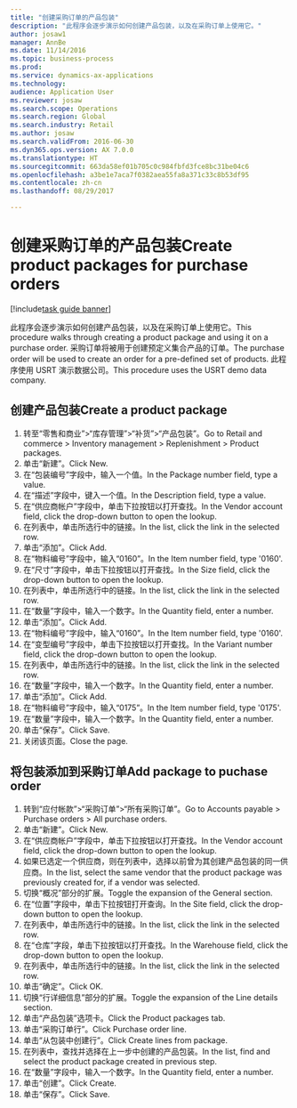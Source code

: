 ```yaml
--- 
title: "创建采购订单的产品包装"
description: "此程序会逐步演示如何创建产品包装，以及在采购订单上使用它。"
author: josaw1
manager: AnnBe
ms.date: 11/14/2016
ms.topic: business-process
ms.prod: 
ms.service: dynamics-ax-applications
ms.technology: 
audience: Application User
ms.reviewer: josaw
ms.search.scope: Operations
ms.search.region: Global
ms.search.industry: Retail
ms.author: josaw
ms.search.validFrom: 2016-06-30
ms.dyn365.ops.version: AX 7.0.0
ms.translationtype: HT
ms.sourcegitcommit: 663da58ef01b705c0c984fbfd3fce8bc31be04c6
ms.openlocfilehash: a3be1e7aca7f0382aea55fa8a371c33c8b53df95
ms.contentlocale: zh-cn
ms.lasthandoff: 08/29/2017

---
```

# <a name="create-product-packages-for-purchase-orders"></a><span data-ttu-id="6bfd5-103">创建采购订单的产品包装</span><span class="sxs-lookup"><span data-stu-id="6bfd5-103">Create product packages for purchase orders</span></span>

[!include[task guide banner](../includes/task-guide-banner.md)]

<span data-ttu-id="6bfd5-104">此程序会逐步演示如何创建产品包装，以及在采购订单上使用它。</span><span class="sxs-lookup"><span data-stu-id="6bfd5-104">This procedure walks through creating a product package and using it on a purchase order.</span></span> <span data-ttu-id="6bfd5-105">采购订单将被用于创建预定义集合产品的订单。</span><span class="sxs-lookup"><span data-stu-id="6bfd5-105">The purchase order will be used to create an order for a pre-defined set of products.</span></span> <span data-ttu-id="6bfd5-106">此程序使用 USRT 演示数据公司。</span><span class="sxs-lookup"><span data-stu-id="6bfd5-106">This procedure uses the USRT demo data company.</span></span>


## <a name="create-a-product-package"></a><span data-ttu-id="6bfd5-107">创建产品包装</span><span class="sxs-lookup"><span data-stu-id="6bfd5-107">Create a product package</span></span>
1. <span data-ttu-id="6bfd5-108">转至“零售和商业”>“库存管理”>“补货”>“产品包装”。</span><span class="sxs-lookup"><span data-stu-id="6bfd5-108">Go to Retail and commerce > Inventory management > Replenishment > Product packages.</span></span>
2. <span data-ttu-id="6bfd5-109">单击“新建”。</span><span class="sxs-lookup"><span data-stu-id="6bfd5-109">Click New.</span></span>
3. <span data-ttu-id="6bfd5-110">在“包装编号”字段中，输入一个值。</span><span class="sxs-lookup"><span data-stu-id="6bfd5-110">In the Package number field, type a value.</span></span>
4. <span data-ttu-id="6bfd5-111">在“描述”字段中，键入一个值。</span><span class="sxs-lookup"><span data-stu-id="6bfd5-111">In the Description field, type a value.</span></span>
5. <span data-ttu-id="6bfd5-112">在“供应商帐户”字段中，单击下拉按钮以打开查找。</span><span class="sxs-lookup"><span data-stu-id="6bfd5-112">In the Vendor account field, click the drop-down button to open the lookup.</span></span>
6. <span data-ttu-id="6bfd5-113">在列表中，单击所选行中的链接。</span><span class="sxs-lookup"><span data-stu-id="6bfd5-113">In the list, click the link in the selected row.</span></span>
7. <span data-ttu-id="6bfd5-114">单击“添加”。</span><span class="sxs-lookup"><span data-stu-id="6bfd5-114">Click Add.</span></span>
8. <span data-ttu-id="6bfd5-115">在“物料编号”字段中，输入“0160”。</span><span class="sxs-lookup"><span data-stu-id="6bfd5-115">In the Item number field, type '0160'.</span></span>
9. <span data-ttu-id="6bfd5-116">在“尺寸”字段中，单击下拉按钮以打开查找。</span><span class="sxs-lookup"><span data-stu-id="6bfd5-116">In the Size field, click the drop-down button to open the lookup.</span></span>
10. <span data-ttu-id="6bfd5-117">在列表中，单击所选行中的链接。</span><span class="sxs-lookup"><span data-stu-id="6bfd5-117">In the list, click the link in the selected row.</span></span>
11. <span data-ttu-id="6bfd5-118">在“数量”字段中，输入一个数字。</span><span class="sxs-lookup"><span data-stu-id="6bfd5-118">In the Quantity field, enter a number.</span></span>
12. <span data-ttu-id="6bfd5-119">单击“添加”。</span><span class="sxs-lookup"><span data-stu-id="6bfd5-119">Click Add.</span></span>
13. <span data-ttu-id="6bfd5-120">在“物料编号”字段中，输入“0160”。</span><span class="sxs-lookup"><span data-stu-id="6bfd5-120">In the Item number field, type '0160'.</span></span>
14. <span data-ttu-id="6bfd5-121">在“变型编号”字段中，单击下拉按钮以打开查找。</span><span class="sxs-lookup"><span data-stu-id="6bfd5-121">In the Variant number field, click the drop-down button to open the lookup.</span></span>
15. <span data-ttu-id="6bfd5-122">在列表中，单击所选行中的链接。</span><span class="sxs-lookup"><span data-stu-id="6bfd5-122">In the list, click the link in the selected row.</span></span>
16. <span data-ttu-id="6bfd5-123">在“数量”字段中，输入一个数字。</span><span class="sxs-lookup"><span data-stu-id="6bfd5-123">In the Quantity field, enter a number.</span></span>
17. <span data-ttu-id="6bfd5-124">单击“添加”。</span><span class="sxs-lookup"><span data-stu-id="6bfd5-124">Click Add.</span></span>
18. <span data-ttu-id="6bfd5-125">在“物料编号”字段中，输入“0175”。</span><span class="sxs-lookup"><span data-stu-id="6bfd5-125">In the Item number field, type '0175'.</span></span>
19. <span data-ttu-id="6bfd5-126">在“数量”字段中，输入一个数字。</span><span class="sxs-lookup"><span data-stu-id="6bfd5-126">In the Quantity field, enter a number.</span></span>
20. <span data-ttu-id="6bfd5-127">单击“保存”。</span><span class="sxs-lookup"><span data-stu-id="6bfd5-127">Click Save.</span></span>
21. <span data-ttu-id="6bfd5-128">关闭该页面。</span><span class="sxs-lookup"><span data-stu-id="6bfd5-128">Close the page.</span></span>

## <a name="add-package-to-puchase-order"></a><span data-ttu-id="6bfd5-129">将包装添加到采购订单</span><span class="sxs-lookup"><span data-stu-id="6bfd5-129">Add package to puchase order</span></span>
1. <span data-ttu-id="6bfd5-130">转到“应付帐款”>“采购订单”>“所有采购订单”。</span><span class="sxs-lookup"><span data-stu-id="6bfd5-130">Go to Accounts payable > Purchase orders > All purchase orders.</span></span>
2. <span data-ttu-id="6bfd5-131">单击“新建”。</span><span class="sxs-lookup"><span data-stu-id="6bfd5-131">Click New.</span></span>
3. <span data-ttu-id="6bfd5-132">在“供应商帐户”字段中，单击下拉按钮以打开查找。</span><span class="sxs-lookup"><span data-stu-id="6bfd5-132">In the Vendor account field, click the drop-down button to open the lookup.</span></span>
4. <span data-ttu-id="6bfd5-133">如果已选定一个供应商，则在列表中，选择以前曾为其创建产品包装的同一供应商。</span><span class="sxs-lookup"><span data-stu-id="6bfd5-133">In the list, select the same vendor that the product package was previously created for, if a vendor was selected.</span></span>
5. <span data-ttu-id="6bfd5-134">切换“概况”部分的扩展。</span><span class="sxs-lookup"><span data-stu-id="6bfd5-134">Toggle the expansion of the General section.</span></span>
6. <span data-ttu-id="6bfd5-135">在“位置”字段中，单击下拉按钮打开查询。</span><span class="sxs-lookup"><span data-stu-id="6bfd5-135">In the Site field, click the drop-down button to open the lookup.</span></span>
7. <span data-ttu-id="6bfd5-136">在列表中，单击所选行中的链接。</span><span class="sxs-lookup"><span data-stu-id="6bfd5-136">In the list, click the link in the selected row.</span></span>
8. <span data-ttu-id="6bfd5-137">在“仓库”字段，单击下拉按钮以打开查找。</span><span class="sxs-lookup"><span data-stu-id="6bfd5-137">In the Warehouse field, click the drop-down button to open the lookup.</span></span>
9. <span data-ttu-id="6bfd5-138">在列表中，单击所选行中的链接。</span><span class="sxs-lookup"><span data-stu-id="6bfd5-138">In the list, click the link in the selected row.</span></span>
10. <span data-ttu-id="6bfd5-139">单击“确定”。</span><span class="sxs-lookup"><span data-stu-id="6bfd5-139">Click OK.</span></span>
11. <span data-ttu-id="6bfd5-140">切换“行详细信息”部分的扩展。</span><span class="sxs-lookup"><span data-stu-id="6bfd5-140">Toggle the expansion of the Line details section.</span></span>
12. <span data-ttu-id="6bfd5-141">单击“产品包装”选项卡。</span><span class="sxs-lookup"><span data-stu-id="6bfd5-141">Click the Product packages tab.</span></span>
13. <span data-ttu-id="6bfd5-142">单击“采购订单行”。</span><span class="sxs-lookup"><span data-stu-id="6bfd5-142">Click Purchase order line.</span></span>
14. <span data-ttu-id="6bfd5-143">单击“从包装中创建行”。</span><span class="sxs-lookup"><span data-stu-id="6bfd5-143">Click Create lines from package.</span></span>
15. <span data-ttu-id="6bfd5-144">在列表中，查找并选择在上一步中创建的产品包装。</span><span class="sxs-lookup"><span data-stu-id="6bfd5-144">In the list, find and select the product package created in previous step.</span></span>
16. <span data-ttu-id="6bfd5-145">在“数量”字段中，输入一个数字。</span><span class="sxs-lookup"><span data-stu-id="6bfd5-145">In the Quantity field, enter a number.</span></span>
17. <span data-ttu-id="6bfd5-146">单击“创建”。</span><span class="sxs-lookup"><span data-stu-id="6bfd5-146">Click Create.</span></span>
18. <span data-ttu-id="6bfd5-147">单击“保存”。</span><span class="sxs-lookup"><span data-stu-id="6bfd5-147">Click Save.</span></span>


